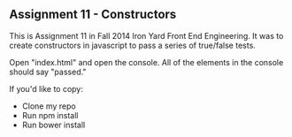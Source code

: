 ## Assignment 11 - Constructors

This is Assignment 11 in Fall 2014 Iron Yard Front End Engineering. It was to create constructors in javascript to pass a series of true/false tests.


Open "index.html" and open the console. All of the elements in the console should say "passed."

If you'd like to copy:

 - Clone my repo
 - Run npm install
 - Run bower install
